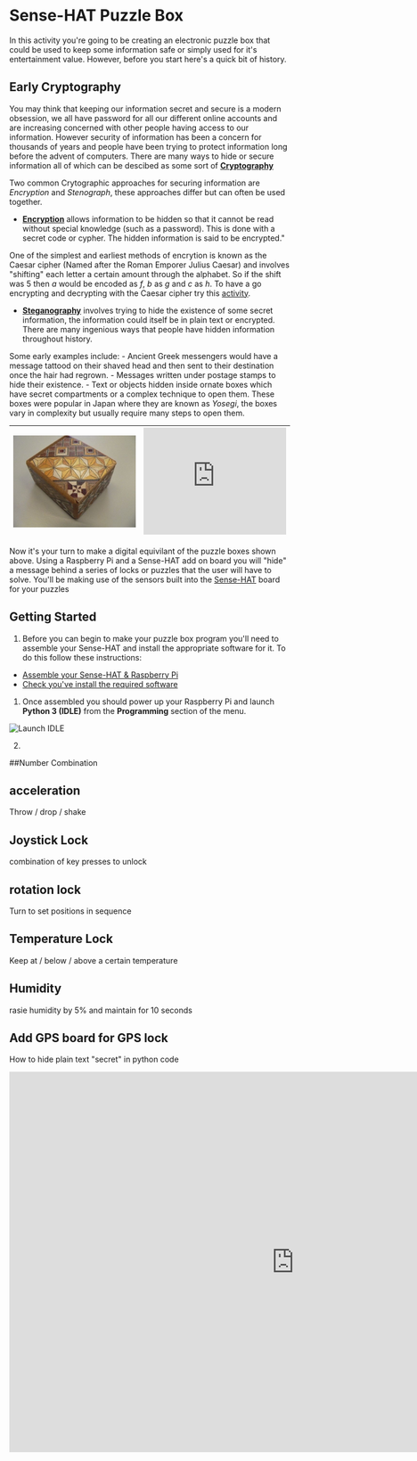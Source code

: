 # Sense-HAT Puzzle Box

In this activity you're going to be creating an electronic puzzle box that could be used to keep some information safe or simply used for it's entertainment value. However, before you start here's a quick bit of history.

## Early Cryptography
You may think that keeping our information secret and secure is a modern obsession, we all have password for all our different online accounts and are increasing concerned with other people having access to our information. However security of information has been a concern for thousands of years and people have been trying to protect information long before the advent of computers. There are many ways to hide or secure information all of which can be descibed as some sort of **[Cryptography](https://simple.wikipedia.org/wiki/Cryptography)**

Two common Crytographic approaches for securing information are *Encryption* and *Stenograph*, these approaches differ but can often be used together.

  - **[Encryption](https://simple.wikipedia.org/wiki/Encryption)** allows information to be hidden so that it cannot be read without special knowledge (such as a password). This is done with a secret code or cypher. The hidden information is said to be encrypted."

  One of the simplest and earliest methods of encrytion is known as the Caesar cipher (Named after the Roman Emporer Julius Caesar) and involves "shifting" each letter a certain amount through the alphabet. So if the shift was 5 then *a* would be encoded as *f*, *b* as *g* and *c* as *h*. To have a go encrypting and decrypting with the Caesar cipher try this [activity](http://www.geogebra.org/m/1342697).

  - **[Steganography](https://en.wikipedia.org/wiki/Steganography)** involves trying to hide the existence of some secret information, the information could itself be in plain text or encrypted. There are many ingenious ways that people have hidden information throughout history.

  Some early examples include:
    - Ancient Greek messengers would have a message tattood on their shaved head and then sent to their destination once the hair had regrown.
    - Messages written under postage stamps to hide their existence.
    - Text or objects hidden inside ornate boxes which have secret compartments or a complex technique to open them. These boxes were popular in Japan where they are known as *Yosegi*, the boxes vary in complexity but usually require many steps to open them.


  | ![Yosegi](images/yosegi.jpg) | <iframe width="256" height="192" src="https://www.youtube.com/embed/2A-I5J19GKI" frameborder="0" allowfullscreen></iframe> |
  |------------------------------|-------------|

  Now it's your turn to make a digital equivilant of the puzzle boxes shown above. Using a Raspberry Pi and a Sense-HAT add on board you will "hide" a message behind a series of locks or puzzles that the user will have to solve. You'll be making use of the sensors built into the [Sense-HAT](https://www.raspberrypi.org/learning/astro-pi-guide/) board for your puzzles

## Getting Started

1. Before you can begin to make your puzzle box program you'll need to assemble your Sense-HAT and install the appropriate software for it. To do this follow these instructions:
  - [Assemble your Sense-HAT & Raspberry Pi](https://www.raspberrypi.org/learning/astro-pi-guide/assemble)
  - [Check you've install the required software](software.md)

1. Once assembled you should power up your Raspberry Pi and launch **Python 3 (IDLE)** from the **Programming** section of the menu.

  ![Launch IDLE]()

2.





##Number Combination

## acceleration
Throw / drop / shake

## Joystick Lock
combination of key presses to unlock

## rotation lock
Turn to set positions in sequence

## Temperature Lock
Keep at / below / above a certain temperature

## Humidity
rasie humidity by 5% and maintain for 10 seconds

## Add GPS board for GPS lock

How to hide plain text "secret" in python code


<iframe scrolling="no" src="https://tube.geogebra.org/material/iframe/id/1342697/width/1022/height/683/border/888888/rc/false/ai/false/sdz/false/smb/false/stb/false/stbh/true/ld/false/sri/true/at/auto" width="1022px" height="683px" style="border:0px;"> </iframe>

